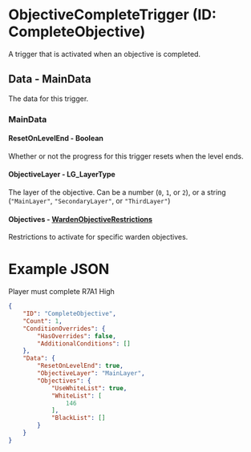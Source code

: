 # ObjectiveCompleteTrigger (ID: CompleteObjective)
A trigger that is activated when an objective is completed.

## Data - MainData
The data for this trigger.

### MainData

#### ResetOnLevelEnd - Boolean
Whether or not the progress for this trigger resets when the level ends.

#### ObjectiveLayer - LG_LayerType
The layer of the objective. Can be a number (`0`, `1`, or `2`), or a string (`"MainLayer"`, `"SecondaryLayer"`, or `"ThirdLayer"`)

#### Objectives - [WardenObjectiveRestrictions](../Common/WardenObjectiveRestrictions.md)
Restrictions to activate for specific warden objectives.

# Example JSON

Player must complete R7A1 High
```json
{
    "ID": "CompleteObjective",
    "Count": 1,
    "ConditionOverrides": {
        "HasOverrides": false,
        "AdditionalConditions": []
    },
    "Data": {
        "ResetOnLevelEnd": true,
        "ObjectiveLayer": "MainLayer",
        "Objectives": {
            "UseWhiteList": true,
            "WhiteList": [
                146
            ],
            "BlackList": []
        }
    }
}
```